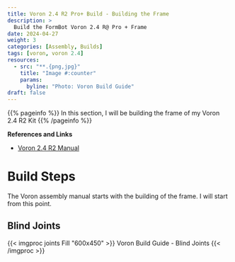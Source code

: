 ```yaml
---
title: Voron 2.4 R2 Pro+ Build - Building the Frame
description: >
  Build the FormBot Voron 2.4 R@ Pro + Frame
date: 2024-04-27
weight: 3
categories: [Assembly, Builds]
tags: [voron, voron 2.4]
resources:
  - src: "**.{png,jpg}"
    title: "Image #:counter"
    params:
      byline: "Photo: Voron Build Guide"
draft: false
---
```


{{% pageinfo %}}
In this section, I will be building the frame of my Voron 2.4 R2 Kit
{{% /pageinfo %}}

**References and Links**

- [Voron 2.4 R2 Manual](https://github.com/VoronDesign/Voron-2/raw/Voron2.4/Manual/Assembly_Manual_2.4r2.pdf)

# Build Steps

The Voron assembly manual starts with the building of the frame. I will start from this point.

## Blind Joints

{{< imgproc joints Fill "600x450" >}}
Voron Build Guide - Blind Joints
{{< /imgproc >}}
